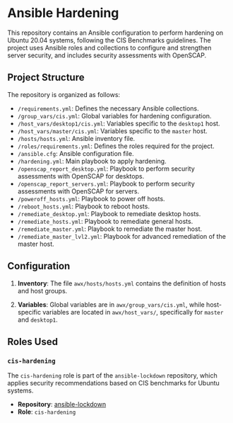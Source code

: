 # Ansible Hardening

This repository contains an Ansible configuration to perform hardening on Ubuntu 20.04 systems, following the CIS Benchmarks guidelines. The project uses Ansible roles and collections to configure and strengthen server security, and includes security assessments with OpenSCAP.

## Project Structure

The repository is organized as follows:

- `/requirements.yml`: Defines the necessary Ansible collections.
- `/group_vars/cis.yml`: Global variables for hardening configuration.
- `/host_vars/desktop1/cis.yml`: Variables specific to the `desktop1` host.
- `/host_vars/master/cis.yml`: Variables specific to the `master` host.
- `/hosts/hosts.yml`: Ansible inventory file.
- `/roles/requirements.yml`: Defines the roles required for the project.
- `/ansible.cfg`: Ansible configuration file.
- `/hardening.yml`: Main playbook to apply hardening.
- `/openscap_report_desktop.yml`: Playbook to perform security assessments with OpenSCAP for desktops.
- `/openscap_report_servers.yml`: Playbook to perform security assessments with OpenSCAP for servers.
- `/poweroff_hosts.yml`: Playbook to power off hosts.
- `/reboot_hosts.yml`: Playbook to reboot hosts.
- `/remediate_desktop.yml`: Playbook to remediate desktop hosts.
- `/remediate_hosts.yml`: Playbook to remediate general hosts.
- `/remediate_master.yml`: Playbook to remediate the master host.
- `/remediate_master_lvl2.yml`: Playbook for advanced remediation of the master host.

## Configuration

1. **Inventory**: The file `awx/hosts/hosts.yml` contains the definition of hosts and host groups.

2. **Variables**: Global variables are in `awx/group_vars/cis.yml`, while host-specific variables are located in `awx/host_vars/`, specifically for `master` and `desktop1`.

## Roles Used

### `cis-hardening`

The `cis-hardening` role is part of the `ansible-lockdown` repository, which applies security recommendations based on CIS benchmarks for Ubuntu systems.

- **Repository**: [ansible-lockdown](https://github.com/ansible-lockdown)
- **Role**: `cis-hardening`
